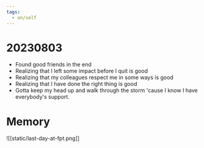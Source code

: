 ```yaml
---
tags:
  - on/self
---
```

# 20230803
- Found good friends in the end
- Realizing that I left some impact before I quit is good
- Realizing that my colleagues respect me in some ways is good
- Realizing that I have done the right thing is good
- Gotta keep my head up and walk through the storm 'cause I know I have everybody's support.
# Memory
![[static/last-day-at-fpt.png]]


